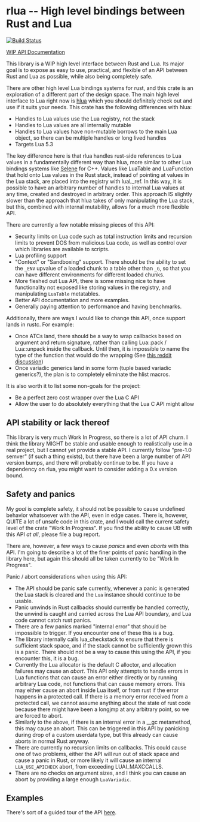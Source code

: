 # rlua -- High level bindings between Rust and Lua

[![Build Status](https://travis-ci.org/chucklefish/rlua.svg?branch=master)](https://travis-ci.org/chucklefish/rlua)

[WIP API Documentation](https://docs.rs/rlua)

This library is a WIP high level interface between Rust and Lua.  Its major
goal is to expose as easy to use, practical, and flexible of an API between
Rust and Lua as possible, while also being completely safe.

There are other high level Lua bindings systems for rust, and this crate is an
exploration of a different part of the design space.  The main high level
interface to Lua right now is [hlua](https://github.com/tomaka/hlua/) which you
should definitely check out and use if it suits your needs.  This crate has the
following differences with hlua:

  * Handles to Lua values use the Lua registry, not the stack
  * Handles to Lua values are all internally mutable
  * Handles to Lua values have non-mutable borrows to the main Lua object, so
    there can be multiple handles or long lived handles
  * Targets Lua 5.3

The key difference here is that rlua handles rust-side references to Lua values
in a fundamentally different way than hlua, more similar to other Lua bindings
systems like [Selene](https://github.com/jeremyong/Selene) for C++.  Values like
LuaTable and LuaFunction that hold onto Lua values in the Rust stack, instead of
pointing at values in the Lua stack, are placed into the registry with luaL_ref.
In this way, it is possible to have an arbitrary number of handles to internal
Lua values at any time, created and destroyed in arbitrary order.  This approach
IS slightly slower than the approach that hlua takes of only manipulating the
Lua stack, but this, combined with internal mutability, allows for a much more
flexible API.

There are currently a few notable missing pieces of this API:

  * Security limits on Lua code such as total instruction limits and recursion
    limits to prevent DOS from malicious Lua code, as well as control over which
    libraries are available to scripts.
  * Lua profiling support
  * "Context" or "Sandboxing" support.  There should be the ability to set the
    `_ENV` upvalue of a loaded chunk to a table other than `_G`, so that you can
    have different environments for different loaded chunks.
  * More fleshed out Lua API, there is some missing nice to have functionality
    not exposed like storing values in the registry, and manipulating `LuaTable`
    metatables.
  * Better API documentation and more examples.
  * Generally paying attention to performance and having benchmarks.

Additionally, there are ways I would like to change this API, once support lands
in rustc.  For example:

  * Once ATCs land, there should be a way to wrap callbacks based on argument
    and return signature, rather than calling Lua::pack / Lua::unpack inside the
    callback.  Until then, it is impossible to name the type of the function
    that would do the wrapping (See
    [this reddit discussion](http://www.reddit.com/r/rust/comments/5yujt6/))
  * Once variadic generics land in some form (tuple based variadic generics?),
    the plan is to completely eliminate the hlist macros.

It is also worth it to list some non-goals for the project:

  * Be a perfect zero cost wrapper over the Lua C API
  * Allow the user to do absolutely everything that the Lua C API might allow

## API stability or lack thereof

This library is very much Work In Progress, so there is a lot of API churn.  I
think the library MIGHT be stable and usable enough to realistically use in a
real project, but I cannot yet provide a stable API.  I currently follow
"pre-1.0 semver" (if such a thing exists), but there have been a large number of
API version bumps, and there will probably continue to be.  If you have a
dependency on rlua, you might want to consider adding a 0.x version bound.

## Safety and panics

My *goal* is complete safety, it should not be possible to cause undefined
behavior whatsoever with the API, even in edge cases.  There is, however, QUITE
a lot of unsafe code in this crate, and I would call the current safety level of
the crate "Work In Progress".  If you find the ability to cause UB with this API
*at all*, please file a bug report.

There are, however, a few ways to cause *panics* and even *aborts* with this
API.  I'm going to describe a lot of the finer points of panic handling in the
library here, but again this should all be taken currently to be "Work In
Progress".

Panic / abort considerations when using this API:

  * The API should be panic safe currently, whenever a panic is generated the
    Lua stack is cleared and the `Lua` instance should continue to be usable.
  * Panic unwinds in Rust callbacks should currently be handled correctly, the
    unwind is caught and carried across the Lua API boundary, and Lua code
    cannot catch rust panics.
  * There are a few panics marked "internal error" that should be impossible to
    trigger.  If you encounter one of these this is a bug.
  * The library internally calls lua_checkstack to ensure that there is
    sufficient stack space, and if the stack cannot be sufficiently grown this
    is a panic.  There should not be a way to cause this using the API, if you
    encounter this, it is a bug.
  * Currently the Lua allocator is the default C alloctor, and allocation
    failures may cause an *abort*.  This API only attempts to handle errors in
    Lua functions that can cause an error either directly or by running
    arbitrary Lua code, not functions that can cause memory errors.  This may
    either cause an abort inside Lua itself, or from rust if the error happens
    in a protected call.  If there is a memory error received from a protected
    call, we cannot assume anything about the state of rust code because there
    might have been a longjmp at any arbitrary point, so we are forced to abort.
  * Similarly to the above, if there is an internal error in a __gc metamethod,
    this may cause an abort.  This can be triggered in this API by panicking
    during drop of a custom userdata type, but this already can cause aborts in
    normal Rust anyway.
  * There are currently no recursion limits on callbacks.  This could cause one
    of two problems, either the API will run out of stack space and cause a
    panic in Rust, or more likely it will cause an internal `LUA_USE_APICHECK`
    abort, from exceeding LUAI_MAXCCALLS.
  * There are no checks on argument sizes, and I think you can cause an abort by
    providing a large enough `LuaVariadic`.

## Examples

There's sort of a guided tour of the API [here](examples/examples.rs).
